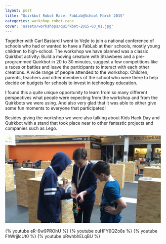 ```yaml
---
layout: post
title: "Quirkbot Robot Race: FabLab@School March 2015"
categories: workshop robot-race
cover: 'assets/workshops/quirkbot-2015-03_01.jpg'
---
```


Together with Carl Bastard I went to Vejle to join a national conference of schools who had or wanted to have a FabLab at their schools, mostly young children to high-school. The workshop we have planned was a classic Quirkbot activity: Build a moving creature with Strawbees and a pre-programmed Quirkbot in 20 to 30 minutes, suggest a few competitions like a races or battles and leave the participants to interact with each other creations.
A wide range of people attended to the workshop: Children, parents, teachers and other members of the school who were there to help decide on budgets for schools to invest in technology education.

I found this a quite unique opportunity to learn from so many different perspectives what people were expecting from the workshop and from the Quirkbots we were using. And also very glad that it was able to either give some fun moments to everyone that participated!

Besides giving the workshop we were also talking about Kids Hack Day and Quirkbot with a stand that took place near to other fantastic projects and companies such as Lego.

![](/assets/workshops/quirkbot-2015-03_01.jpg)

{% youtube eR-6w9PROhU %}
{% youtube ouHFY6QZo8s %}
{% youtube FhWrjjlcUt0 %}
{% youtube pRwhbhELqBU %}
